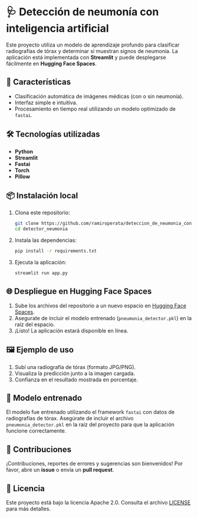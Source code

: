 # 🩺 Detección de neumonía con inteligencia artificial  

Este proyecto utiliza un modelo de aprendizaje profundo para clasificar radiografías de tórax y determinar si muestran signos de neumonía. La aplicación está implementada con **Streamlit** y puede desplegarse fácilmente en **Hugging Face Spaces**.  

## 🚀 Características  
- Clasificación automática de imágenes médicas (con o sin neumonía).  
- Interfaz simple e intuitiva.  
- Procesamiento en tiempo real utilizando un modelo optimizado de `fastai`.  

## 🛠️ Tecnologías utilizadas  
- **Python**  
- **Streamlit**  
- **Fastai**  
- **Torch**  
- **Pillow**  

## 📦 Instalación local  
1. Clona este repositorio:  
   ```bash
   git clone https://github.com/ramiroperata/deteccion_de_neumonia_con_ML/tree/main/detector_de_neumonia_app/detector_neumonia
   cd detector_neumonia
   ```  

2. Instala las dependencias:  
   ```bash
   pip install -r requirements.txt
   ```  

3. Ejecuta la aplicación:  
   ```bash
   streamlit run app.py
   ```  

## 🌐 Despliegue en Hugging Face Spaces  
1. Sube los archivos del repositorio a un nuevo espacio en [Hugging Face Spaces](https://huggingface.co/spaces).  
2. Asegurate de incluir el modelo entrenado (`pneumonia_detector.pkl`) en la raíz del espacio.  
3. ¡Listo! La aplicación estará disponible en línea.  

## 🖼️ Ejemplo de uso  
1. Subí una radiografía de tórax (formato JPG/PNG).  
2. Visualiza la predicción junto a la imagen cargada.  
3. Confianza en el resultado mostrada en porcentaje.  

## 🧠 Modelo entrenado  
El modelo fue entrenado utilizando el framework `fastai` con datos de radiografías de tórax. Asegúrate de incluir el archivo `pneumonia_detector.pkl` en la raíz del proyecto para que la aplicación funcione correctamente.  

## 🤝 Contribuciones  
¡Contribuciones, reportes de errores y sugerencias son bienvenidos! Por favor, abre un **issue** o envía un **pull request**.  

## 📜 Licencia  
Este proyecto está bajo la licencia Apache 2.0. Consulta el archivo [LICENSE](LICENSE) para más detalles.  
